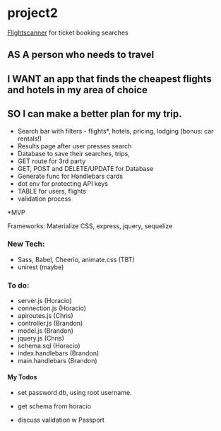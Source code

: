 # project2

[Flightscanner](https://rapidapi.com/skyscanner/api/skyscanner-flight-search/endpoints) for ticket booking searches

## AS A person who needs to travel

## I WANT an app that finds the cheapest flights and hotels in my area of choice

## SO I can make a better plan for my trip.

- Search bar with filters - flights\*, hotels, pricing, lodging (bonus: car rentals!)
- Results page after user presses search
- Database to save their searches, trips,
- GET route for 3rd party
- GET, POST and DELETE/UPDATE for Database
- Generate func for Handlebars cards
- dot env for protecting API keys
- TABLE for users, flights
- validation process

\*MVP

Frameworks: Materialize CSS, express, jquery, sequelize

### New Tech:

- Sass, Babel, Cheerio, animate.css (TBT)
- unirest (maybe)

### To do:

- server.js (Horacio)
- connection.js (Horacio)
- apiroutes.js (Chris)
- controller.js (Brandon)
- model.js (Brandon)
- jquery.js (Chris)
- schema.sql (Horacio)
- index.handlebars (Brandon)
- main.handlebars (Brandon)

#### My Todos

- set password db, using root username.
- get schema from horacio

- discuss validation w Passport
